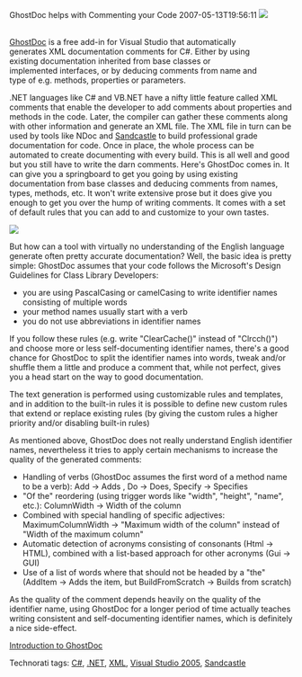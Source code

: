 GhostDoc helps with Commenting your Code
2007-05-13T19:56:11
![](http://s3.amazonaws.com/BlueOnionSoftware/Blog/GhostDoc.png)<summary>  
[GhostDoc](http://www.roland-weigelt.de/ghostdoc/) is a free add-in for Visual Studio that automatically  
generates XML documentation comments for C#. Either by using   
existing documentation inherited from base classes or   
implemented interfaces, or by deducing comments from name and  
type of e.g. methods, properties or parameters.  
</summary>

.NET languages like C# and VB.NET have a nifty little feature called XML comments that enable the developer to add comments about properties and methods in the code. Later, the compiler can gather these comments along with other information and generate an XML file. The XML file in turn can be used by tools like NDoc and [Sandcastle](http://blogs.msdn.com/sandcastle/) to build professional grade documentation for code. Once in place, the whole process can be automated to create documenting with every build. This is all well and good but you still have to write the darn comments. Here's GhostDoc comes in. It can give you a springboard to get you going by using existing documentation from base classes and deducing comments from names, types, methods, etc. It won't write extensive prose but it does give you enough to get you over the hump of writing comments. It comes with a set of default rules that you can add to and customize to your own tastes.

![](http://s3.amazonaws.com/BlueOnionSoftware/Blog/ghostdocconfig.png)

But how can a tool with virtually no understanding of the English language generate often pretty accurate documentation? Well, the basic idea is pretty simple: GhostDoc assumes that your code follows the Microsoft's Design Guidelines for Class Library Developers: 

  * you are using PascalCasing or camelCasing to write identifier names consisting of multiple words 
  * your method names usually start with a verb 
  * you do not use abbreviations in identifier names 

If you follow these rules (e.g. write "ClearCache()" instead of "Clrcch()") and choose more or less self-documenting identifier names, there's a good chance for GhostDoc to split the identifier names into words, tweak and/or shuffle them a little and produce a comment that, while not perfect, gives you a head start on the way to good documentation. 

The text generation is performed using customizable rules and templates, and in addition to the built-in rules it is possible to define new custom rules that extend or replace existing rules (by giving the custom rules a higher priority and/or disabling built-in rules) 

As mentioned above, GhostDoc does not really understand English identifier names, nevertheless it tries to apply certain mechanisms to increase the quality of the generated comments: 

  * Handling of verbs (GhostDoc assumes the first word of a method name to be a verb): Add -> Adds , Do -> Does, Specify -> Specifies 
  * "Of the" reordering (using trigger words like "width", "height", "name", etc.): ColumnWidth -> Width of the column 
  * Combined with special handling of specific adjectives: MaximumColumnWidth -> "Maximum width of the column" instead of "Width of the maximum column" 
  * Automatic detection of acronyms consisting of consonants (Html -> HTML), combined with a list-based approach for other acronyms (Gui -> GUI) 
  * Use of a list of words where that should not be headed by a "the" (AddItem -> Adds the item, but BuildFromScratch -> Builds from scratch) 

As the quality of the comment depends heavily on the quality of the identifier name, using GhostDoc for a longer period of time actually teaches writing consistent and self-documenting identifier names, which is definitely a nice side-effect.

[Introduction to GhostDoc](http://dotnetslackers.com/articles/vs_addin/Introduction_ghostdoc.aspx)[ ](http://dotnetslackers.com/articles/vs_addin/Introduction_ghostdoc.aspx)

Technorati tags: [C#](http://technorati.com/tags/C#), [.NET](http://technorati.com/tags/.NET), [XML](http://technorati.com/tags/XML), [Visual Studio 2005](http://technorati.com/tags/Visual%20Studio%202005), [Sandcastle](http://technorati.com/tags/Sandcastle)
